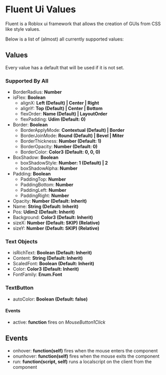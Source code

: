 # Fluent Ui Values

Fluent is a Roblox ui framework that allows the creation of GUIs from CSS like style values.

Below is a list of (almost) all currently supported values:

## Values

Every value has a default that will be used if it is not set.

### Supported By All
- BorderRadius: **Number**
- isFlex: **Boolean**
    - alignX: **Left (Default) | Center | Right**
    - alignY: **Top (Default) | Center | Bottom**
    - flexOrder: **Name (Default) | LayoutOrder**
    - flexPadding: **Udim (Default: 0)**
- Border: **Boolean**
    - BorderApplyMode: **Contextual (Default) | Border**
    - BorderJoinMode: **Round (Default) | Bevel | Miter**
    - BorderThickness: **Number (Default: 1)**
    - BorderOpacity: **Number (Default: 0)**
    - BorderColor: **Color3 (Default: 0, 0, 0)**
- BoxShadow: **Boolean**
    - boxShadowStyle: **Number: 1 (Default) | 2**
    - boxShadowAlpha: **Number**
- Padding: **Boolean**
    - PaddingTop: **Number**
    - PaddingBottom: **Number**
    - PaddingLeft: **Number**
    - PaddingRight: **Number**
- Opacity: **Number (Default: Inherit)**
- Name: **String (Default: Inherit)**
- Pos: **Udim2 (Default: Inherit)**
- Background: **Color3 (Default: Inherit)**
- sizeX: **Number (Default: SKIP) (Relative)**
- sizeY: **Number (Default: SKIP) (Relative)**

### Text Objects
- isRichText: **Boolean (Default: Inherit)**
- Content: **String (Default: Inherit)**
- ScaledFont: **Boolean (Default: Inherit)**
- Color: **Color3 (Default: Inherit)**
- FontFamily: **Enum.Font**

### TextButton
- autoColor: **Boolean (Default: false)**
#### Events
- active: **function** fires on *MouseButton1Click*

## Events

- onhover: **function(self)** fires when the mouse enters the component
- onunhover: **function(self)** fires when the mouse exits the component
- run: **function(script, self)** runs a localscript on the client from the component 
